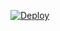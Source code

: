 [![Deploy](https://www.herokucdn.com/deploy/button.svg)](https://heroku.com/deploy?template=https://github.com/noxuser-bot/noxussecbot)
